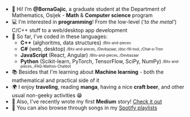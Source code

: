 - 👋 Hi! I’m **@BornaGajic**, a graduate student at the Department of Mathematics, Osijek - **Math** & **Computer science** program
- :computer: I’m interested in **programming**! From the low-level (_'to the metal'_) C/C++ stuff to a web/desktop app development
- 🤖 So far, I've coded in these languages: 
  - **C++** (alghoritms, data structures) <sub><sup>/Bits-and-pieces</sup></sub>
  - **C#** (web, desktop) <sub><sup>/Bits-and-pieces, /Devbazaar, /doc-fill-tool, /Chat-o-Tron</sup></sub>
  - **JavaScript** (React, Angular) <sub><sup>/Bits-and-pieces, /Devbazaar</sup></sub>
  - **Python** (Scikit-learn, PyTorch, TensorFlow, SciPy, NumPy) <sub><sup>/Bits-and-pieces, /FAQ-Mathos-Chatbot</sup></sub>
- :books: Besides that I'm learning about **Machine learning** - both the mathematical and practical side of it
- :earth_africa: I enjoy **traveling**, reading **manga**, having a nice **craft beer**, and other usual non-geeky activities :grin:
- 📝 Also, I've recently wrote my first **Medium** story! [Check it out](https://bornagajic.medium.com/persist-your-complex-map-object-with-mobx-persist-store-8530deb017aa)
- 🎵 You can also browse through songs in my [Spotify playlists](https://open.spotify.com/user/31hwutbkwuvw4w464h6kml2w5thy?si=a5df961c7bf54dda)
